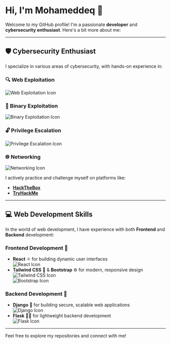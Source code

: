 # Hi, I'm Mohameddeq 👋

Welcome to my GitHub profile! I'm a passionate **developer** and **cybersecurity enthusiast**. Here's a bit more about me:

---

## 🛡️ Cybersecurity Enthusiast

I specialize in various areas of cybersecurity, with hands-on experience in:

### 🔍 Web Exploitation  
![Web Exploitation Icon](https://img.icons8.com/?size=100&id=5503&format=png&color=ffffff)

### 🧩 Binary Exploitation  
![Binary Exploitation Icon](https://img.icons8.com/external-flat-juicy-fish/50/ffffff/binary-code.png)

### 🔓 Privilege Escalation  
![Privilege Escalation Icon](https://img.icons8.com/external-flat-juicy-fish/50/ffffff/lock.png)

### 🌐 Networking  
![Networking Icon](https://img.icons8.com/external-flat-juicy-fish/50/ffffff/network.png)

I actively practice and challenge myself on platforms like:
- [**HackTheBox**](https://www.hackthebox.eu/)
- [**TryHackMe**](https://tryhackme.com/)

---

## 💻 Web Development Skills

In the world of web development, I have experience with both **Frontend** and **Backend** development:

### Frontend Development 🌿

- **React** ⚛️ for building dynamic user interfaces  
  ![React Icon](https://img.icons8.com/external-flat-juicy-fish/50/ffffff/react-native.png)
- **Tailwind CSS** 🌿 & **Bootstrap** ⚙️ for modern, responsive design  
  ![Tailwind CSS Icon](https://img.icons8.com/external-flat-juicy-fish/50/ffffff/tailwind-css.png)  
  ![Bootstrap Icon](https://img.icons8.com/external-flat-juicy-fish/50/ffffff/bootstrap.png)

### Backend Development 🐍

- **Django** 🐍 for building secure, scalable web applications  
  ![Django Icon](https://img.icons8.com/external-flat-juicy-fish/50/ffffff/django.png)
- **Flask** 🦸‍♂️ for lightweight backend development  
  ![Flask Icon](https://img.icons8.com/external-flat-juicy-fish/50/ffffff/flask.png)

---

Feel free to explore my repositories and connect with me!
